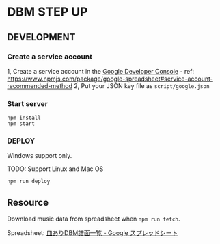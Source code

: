 # DBM STEP UP

## DEVELOPMENT

### Create a service account

1, Create a service account in the [Google Developer Console](https://console.developers.google.com/project)
    - ref: https://www.npmjs.com/package/google-spreadsheet#service-account-recommended-method
2, Put your JSON key file as `script/google.json`

### Start server

```
npm install
npm start
```

### DEPLOY

Windows support only.


TODO: Support Linux and Mac OS

```
npm run deploy
```

## Resource

Download music data from spreadsheet when `npm run fetch`.

Spreadsheet: [皿ありDBM譜面一覧 - Google スプレッドシート](https://docs.google.com/spreadsheets/d/1HOzyn1HyljTTNfuGaxqdX4bv-uoCewFc8B0IdbwGAFo/edit#gid=703547426)
